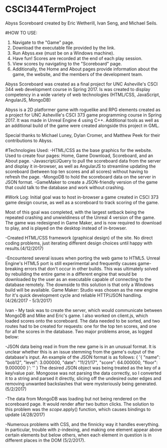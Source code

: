 # CSCI344TermProject

Abyss Scoreboard created by Eric Wetherill, Ivan Seng, and Michael Seils.

#HOW TO USE:
1) Navigate to the "Game" page.
2) Download the executable file provided by the link.
3) Run Abyss.exe (must be on a Windows machine).
4) Have fun! Scores are recorded at the end of each play session.
5) View scores by navigating to the "Scoreboard" page.
6) Additionally, the Home and About pages provide information about the game, the website, and the members of the development team.

Abyss Scoreboard was created as a final project for UNC Asheville's CSCI 344 web development course in Spring 2017. Is was created to display competency in a wide variety of web technologies (HTML/CSS, JavaScript, AngularJS, MongoDB)
            
Abyss is a 2D platformer game with roguelike and RPG elements created as a project for UNC Asheville's CSCI 373 game programming course in Spring 2017. It was made in Unreal Engine 4 using C++. Additional tools as well as an additional build of the game were created alongside this project in GML.

Special thanks to Michael Luney, Dylan Cromer, and Matthew Peek for their contributions to Abyss.

#Technologies Used:
-HTML/CSS as the base graphics for the website. Used to create four pages: Home, Game Download, Scoreboard, and an About page.
-Javascript/JQuery to pull the scoreboard data from the server and display it in-browser, as well as AngularJS to streamline updating the scoreboard (between top ten scores and all scores) without having to refresh the page.
-MongoDB to hold the scoreboard data on the server in JSON format.
-GameMaker to create a JSON-friendly version of the game that could talk to the database and work without crashing.

#Work Log:
Initial goal was to host in-browser a game created in CSCI 373 game design course, as well as a scoreboard to track scoring of the game.

Most of this goal was completed, with the largest setback being the repeated crashing and unwieldiness of the Unreal 4 version of the game. The game was redesigned in Game Maker, and is now required to download to play, and is played on the desktop instead of in-browser.

-Created HTML/CSS framework (graphical design) of the site. No direct coding problems, just iterating different design choices until happy with results.(4/12/2017)

-Encountered several issues when porting the web game to HTML5. Unreal Engine's HTML5 port is still experimental and frequently causes game-breaking errors that don't occur in other builds. This was ultimately solved by rebuilding the entire game in a different engine that would be downloaded by the user as an executable capable of connecting to the database remotely. The downside to this solution is that only a Windows build will be available. Game Maker: Studio was chosen as the new engine for it's quick development cycle and reliable HTTP/JSON handling. (4/26/2017 - 5/3/2017)

Ivan - My task was to create the server, which would communicate between MongoDB and Mike and Eric's game. I also worked on client.js, which loaded scores onto the scoreboard. The data needed to be sorted, and two routes had to be created for requests: one for the top ten scores, and one for all the scores in the database. Two major problems arose, as logged below: 

-JSON data being read in from the new game is in an unusual format. It is unclear whether this is an issue stemming from the game's output of the database's input. An example of the JSON format is as follows:
{ '{ "name": "bob12", "level": 3.000000, "date": "11\/21\/17", "score": 64.000000, "floor": 9.000000 }': '' }
The desired JSON object was being treated as the key of a key/value pair. Mongoose was not parsing the data correctly, so I converted it to a string and parsed it directly, slicing off the undesired outer edges and removing unwanted backslashes that were mysteriously being generated. (5/2/2017)

-The data from MongoDB was loading but not being rendered on the scoreboard page. It would render after two button clicks. The solution to this problem was the $scope.$apply() function, which causes bindings to update (4/28/2017)

-Numerous problems with CSS, and the finnicky way it handles everything. In particular, trouble with z-indexing, and making one element appear above certain elements but below others, when each element in question is in different places in the DOM (5/2/2017).
